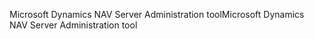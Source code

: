 <span data-ttu-id="8f0f8-101">Microsoft Dynamics NAV Server Administration tool</span><span class="sxs-lookup"><span data-stu-id="8f0f8-101">Microsoft Dynamics NAV Server Administration tool</span></span>